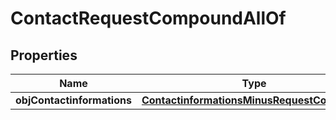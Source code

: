 
# ContactRequestCompoundAllOf

## Properties
Name | Type | Description | Notes
------------ | ------------- | ------------- | -------------
**objContactinformations** | [**ContactinformationsMinusRequestCompound**](ContactinformationsMinusRequestCompound.md) |  | 



